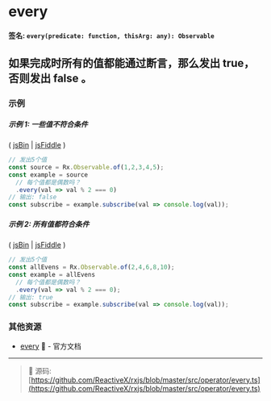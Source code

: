 # every

#### 签名: `every(predicate: function, thisArg: any): Observable`

## 如果完成时所有的值都能通过断言，那么发出 true，否则发出 false 。

### 示例

##### 示例 1: 一些值不符合条件

( [jsBin](http://jsbin.com/cibijotase/1/edit?js,console) | [jsFiddle](https://jsfiddle.net/btroncone/1b46tsm7/) )

```js
// 发出5个值
const source = Rx.Observable.of(1,2,3,4,5);
const example = source
  // 每个值都是偶数吗？
  .every(val => val % 2 === 0)
// 输出: false
const subscribe = example.subscribe(val => console.log(val));
```

##### 示例 2: 所有值都符合条件

( [jsBin](http://jsbin.com/yuxefiviko/1/edit?js,console) | [jsFiddle](https://jsfiddle.net/btroncone/x34nLmcj/) )

```js
// 发出5个值
const allEvens = Rx.Observable.of(2,4,6,8,10);
const example = allEvens
  // 每个值都是偶数吗？
  .every(val => val % 2 === 0);
// 输出: true
const subscribe = example.subscribe(val => console.log(val));
```


### 其他资源

* [every](http://cn.rx.js.org/class/es6/Observable.js~Observable.html#instance-method-every) :newspaper: - 官方文档

---
> :file_folder: 源码:  [https://github.com/ReactiveX/rxjs/blob/master/src/operator/every.ts](https://github.com/ReactiveX/rxjs/blob/master/src/operator/every.ts)
